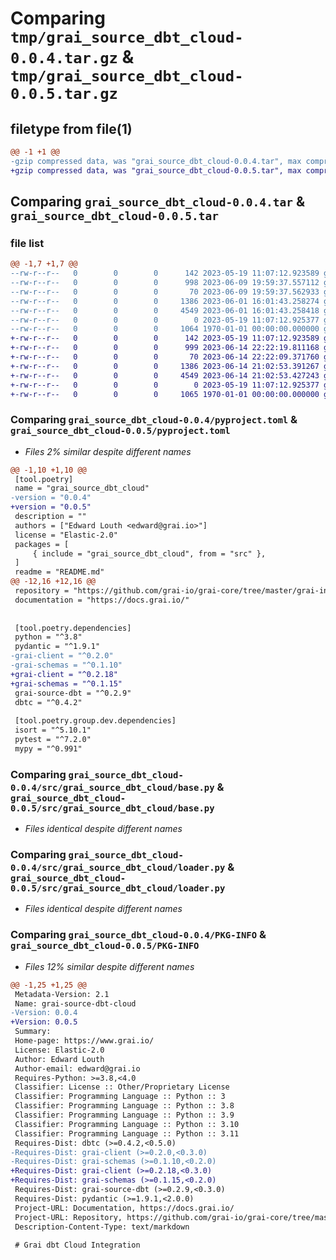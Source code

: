 # Comparing `tmp/grai_source_dbt_cloud-0.0.4.tar.gz` & `tmp/grai_source_dbt_cloud-0.0.5.tar.gz`

## filetype from file(1)

```diff
@@ -1 +1 @@
-gzip compressed data, was "grai_source_dbt_cloud-0.0.4.tar", max compression
+gzip compressed data, was "grai_source_dbt_cloud-0.0.5.tar", max compression
```

## Comparing `grai_source_dbt_cloud-0.0.4.tar` & `grai_source_dbt_cloud-0.0.5.tar`

### file list

```diff
@@ -1,7 +1,7 @@
--rw-r--r--   0        0        0      142 2023-05-19 11:07:12.923589 grai_source_dbt_cloud-0.0.4/README.md
--rw-r--r--   0        0        0      998 2023-06-09 19:59:37.557112 grai_source_dbt_cloud-0.0.4/pyproject.toml
--rw-r--r--   0        0        0       70 2023-06-09 19:59:37.562933 grai_source_dbt_cloud-0.0.4/src/grai_source_dbt_cloud/__init__.py
--rw-r--r--   0        0        0     1386 2023-06-01 16:01:43.258274 grai_source_dbt_cloud-0.0.4/src/grai_source_dbt_cloud/base.py
--rw-r--r--   0        0        0     4549 2023-06-01 16:01:43.258418 grai_source_dbt_cloud-0.0.4/src/grai_source_dbt_cloud/loader.py
--rw-r--r--   0        0        0        0 2023-05-19 11:07:12.925377 grai_source_dbt_cloud-0.0.4/src/grai_source_dbt_cloud/py.typed
--rw-r--r--   0        0        0     1064 1970-01-01 00:00:00.000000 grai_source_dbt_cloud-0.0.4/PKG-INFO
+-rw-r--r--   0        0        0      142 2023-05-19 11:07:12.923589 grai_source_dbt_cloud-0.0.5/README.md
+-rw-r--r--   0        0        0      999 2023-06-14 22:22:19.811168 grai_source_dbt_cloud-0.0.5/pyproject.toml
+-rw-r--r--   0        0        0       70 2023-06-14 22:22:09.371760 grai_source_dbt_cloud-0.0.5/src/grai_source_dbt_cloud/__init__.py
+-rw-r--r--   0        0        0     1386 2023-06-14 21:02:53.391267 grai_source_dbt_cloud-0.0.5/src/grai_source_dbt_cloud/base.py
+-rw-r--r--   0        0        0     4549 2023-06-14 21:02:53.427243 grai_source_dbt_cloud-0.0.5/src/grai_source_dbt_cloud/loader.py
+-rw-r--r--   0        0        0        0 2023-05-19 11:07:12.925377 grai_source_dbt_cloud-0.0.5/src/grai_source_dbt_cloud/py.typed
+-rw-r--r--   0        0        0     1065 1970-01-01 00:00:00.000000 grai_source_dbt_cloud-0.0.5/PKG-INFO
```

### Comparing `grai_source_dbt_cloud-0.0.4/pyproject.toml` & `grai_source_dbt_cloud-0.0.5/pyproject.toml`

 * *Files 2% similar despite different names*

```diff
@@ -1,10 +1,10 @@
 [tool.poetry]
 name = "grai_source_dbt_cloud"
-version = "0.0.4"
+version = "0.0.5"
 description = ""
 authors = ["Edward Louth <edward@grai.io>"]
 license = "Elastic-2.0"
 packages = [
     { include = "grai_source_dbt_cloud", from = "src" },
 ]
 readme = "README.md"
@@ -12,16 +12,16 @@
 repository = "https://github.com/grai-io/grai-core/tree/master/grai-integrations/source-dbt-cloud"
 documentation = "https://docs.grai.io/"
 
 
 [tool.poetry.dependencies]
 python = "^3.8"
 pydantic = "^1.9.1"
-grai-client = "^0.2.0"
-grai-schemas = "^0.1.10"
+grai-client = "^0.2.18"
+grai-schemas = "^0.1.15"
 grai-source-dbt = "^0.2.9"
 dbtc = "^0.4.2"
 
 [tool.poetry.group.dev.dependencies]
 isort = "^5.10.1"
 pytest = "^7.2.0"
 mypy = "^0.991"
```

### Comparing `grai_source_dbt_cloud-0.0.4/src/grai_source_dbt_cloud/base.py` & `grai_source_dbt_cloud-0.0.5/src/grai_source_dbt_cloud/base.py`

 * *Files identical despite different names*

### Comparing `grai_source_dbt_cloud-0.0.4/src/grai_source_dbt_cloud/loader.py` & `grai_source_dbt_cloud-0.0.5/src/grai_source_dbt_cloud/loader.py`

 * *Files identical despite different names*

### Comparing `grai_source_dbt_cloud-0.0.4/PKG-INFO` & `grai_source_dbt_cloud-0.0.5/PKG-INFO`

 * *Files 12% similar despite different names*

```diff
@@ -1,25 +1,25 @@
 Metadata-Version: 2.1
 Name: grai-source-dbt-cloud
-Version: 0.0.4
+Version: 0.0.5
 Summary: 
 Home-page: https://www.grai.io/
 License: Elastic-2.0
 Author: Edward Louth
 Author-email: edward@grai.io
 Requires-Python: >=3.8,<4.0
 Classifier: License :: Other/Proprietary License
 Classifier: Programming Language :: Python :: 3
 Classifier: Programming Language :: Python :: 3.8
 Classifier: Programming Language :: Python :: 3.9
 Classifier: Programming Language :: Python :: 3.10
 Classifier: Programming Language :: Python :: 3.11
 Requires-Dist: dbtc (>=0.4.2,<0.5.0)
-Requires-Dist: grai-client (>=0.2.0,<0.3.0)
-Requires-Dist: grai-schemas (>=0.1.10,<0.2.0)
+Requires-Dist: grai-client (>=0.2.18,<0.3.0)
+Requires-Dist: grai-schemas (>=0.1.15,<0.2.0)
 Requires-Dist: grai-source-dbt (>=0.2.9,<0.3.0)
 Requires-Dist: pydantic (>=1.9.1,<2.0.0)
 Project-URL: Documentation, https://docs.grai.io/
 Project-URL: Repository, https://github.com/grai-io/grai-core/tree/master/grai-integrations/source-dbt-cloud
 Description-Content-Type: text/markdown
 
 # Grai dbt Cloud Integration
```

